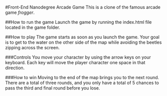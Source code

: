 #Front-End Nanodegree Arcade Game
This is a clone of the famous arcade game _frogger_.

##How to run the game
Launch the game by running the index.html file located in the game folder.

##How to play
The game starts as soon as you launch the game. Your goal is to get to the water on the other side of the map while avoiding the beetles zipping across the screen.

###Controls
You move your character by using the arrow keys on your keyboard. Each key will move the player character one space in that direction.

###How to win
Moving to the end of the map brings you to the next round. There are a total of three rounds, and you only have a total of 5 chances to pass the third and final round before you lose.
